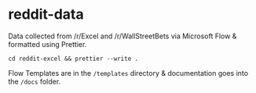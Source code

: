 # reddit-data

Data collected from /r/Excel and /r/WallStreetBets via Microsoft Flow & formatted using Prettier.

`cd reddit-excel && prettier --write .`

Flow Templates are in the `/templates` directory & documentation goes into the `/docs` folder.
